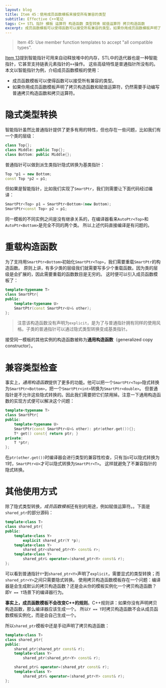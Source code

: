 ```yaml
---
layout: blog
title: Item 45：使用成员函数模板来接受所有兼容的类型
subtitle: Effective C++笔记
tags: C++ STL 指针 模板 运算符 构造函数 类型转换 赋值运算符 拷贝构造函数
excerpt: 成员函数模板可以使得函数可以接受所有兼容的类型。如果你用成员函数模板声明了拷贝构造函数和赋值运算符，仍然需要手动编写普通拷贝构造函数和拷贝运算符。
---
```


> Item 45: Use member function templates to accept "all compatible types".

[Item 13][item13]提到智能指针可用来自动释放堆中的内存，STL中的迭代器也是一种智能指针，它甚至支持链表元素指针的`++`操作。
这些高级特性是普通指针所没有的。本文以智能指针为例，介绍成员函数模板的使用：

* 成员函数模板可以使得函数可以接受所有兼容的类型。
* 如果你用成员函数模板声明了拷贝构造函数和赋值运算符，仍然需要手动编写普通拷贝构造函数和拷贝运算符。

<!--more-->

# 隐式类型转换

智能指针虽然比普通指针提供了更多有用的特性，但也存在一些问题，比如我们有一个类的层级：

```cpp
class Top{};
class Middle: public Top{};
class Bottom: public Middle{};
```

普通指针可以做到派生类指针隐式转换为基类指针：

```cpp
Top *p1 = new Bottom;
const Top *p2 = p1;
```

但如果是智能指针，比如我们实现了`SmartPtr`，我们则需要让下面代码经过编译：

```cpp
SmartPtr<Top> p1 = SmartPtr<Bottom>(new Bottom);
SmartPtr<const Top> p2 = p1;
```

同一模板的不同实例之间是没有继承关系的，在编译器看来`AutoPtr<Top>`和`AutoPtr<Bottom>`是完全不同的两个类。
所以上述代码直接编译是有问题的。

# 重载构造函数

为了支持用`SmartPtr<Bottom>`初始化`SmartPtr<Top>`，我们需要重载`SmartPtr`的构造函数。
原则上讲，有多少类的层级我们就需要写多少个重载函数。因为类的层级是会扩展的，因此需要重载的函数数目是无穷的。
这时便可以引入成员函数模板了：

```cpp
template<typename T>
class SmartPtr{
public:
    template<typename U>
    SmartPtr(const SmartPtr<U>& other);
};
```

> 注意该构造函数没有声明为`explicit`，是为了与普通指针拥有同样的使用风格。子类的普通指针可以通过隐式类型转换变成基类指针。

接受同一模板的其他实例的构造函数被称为**通用构造函数**（generalized copy constructor）。

# 兼容类型检查

事实上，*通用构造函数*提供了更多的功能。他可以把一个`SmartPtr<Top>`隐式转换为`SmartPtr<Bottom>`，把一个`SmartPtr<int>`转换为`SmartPtr<double>`。
但普通指针是不允许这些隐式转换的。因此我们需要把它们禁用掉。注意一下通用构造函数的实现方式便可以解决这个问题：

```cpp
template<typename T>
class SmartPtr{
public:
    template<typename U>
    SmartPtr(const SmartPtr<U>& other): ptr(other.get()){};
    T* get() const{ return ptr; }
private:
    T *ptr;
};
```

在`ptr(other.get())`时编译器会进行类型的兼容性检查，只有当`U`可以隐式转换为`T`时，`SmartPtr<U>`才可以隐式转换为`SmartPtr<T>`。
这样就避免了不兼容指针的隐式转换。

# 其他使用方式

除了隐式类型转换，*成员函数模板*还有别的用途，例如赋值运算符。。下面是`shared_ptr`的部分源码：

```cpp
template<class T> 
class shared_ptr{
public:
    template<class Y>
        explicit shared_ptr(Y *p);
    template<class Y>
        shared_ptr<shared_ptr<Y> const& r>;
    template<class Y>
        shared_ptr& operator=(shared_ptr<Y> const& r);
};
```

可以看到普通指针`Y*`到`shared_ptr<Y>`声明了`explicit`，需要显式的类型转换；而`shared_ptr<Y>`之间只需要隐式转换。
使用拷贝构造函数模板存在一个问题：编译器是会生成默认的拷贝构造函数？还是会从你的模板实例化一个拷贝构造函数？
即`Y == T`场景下的编译器行为。

**事实上，成员函数模板不会改变C++的规则**。C++规则讲：如果你没有声明拷贝构造函数，那么编译器应该生成一个。
所以`Y == T`时拷贝构造函数不会从成员函数模板实例化，而是会自己生成一个。

所以`shared_ptr`模板中还是手动声明了拷贝构造函数：

```cpp
template<class T>
class shared_ptr{
public:
    shared_ptr(shared_ptr const& r);
    template<class Y>
        shared_ptr(shared_ptr<Y> const& r);

    shared_ptr& operator=(shared_ptr const& r);
    template<class Y>
        shared_ptr& operator=(shared_ptr<Y> const& r);
};
```

[item13]: /2015/08/02/effective-cpp-13.html
